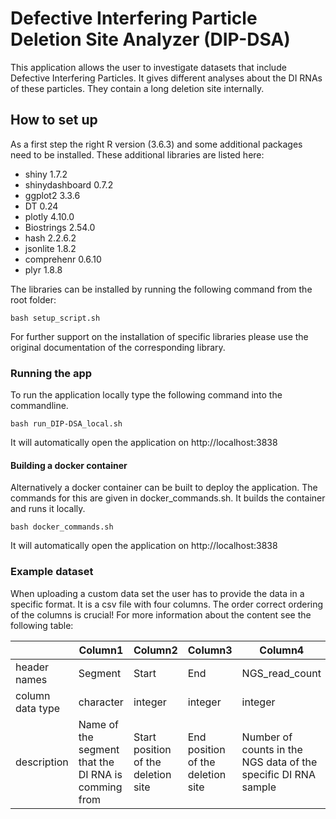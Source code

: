 # Defective Interfering Particle Deletion Site Analyzer (DIP-DSA)

This application allows the user to investigate datasets that include Defective
Interfering Particles. It gives different analyses about the DI RNAs of these
particles. They contain a long deletion site internally.

## How to set up

As a first step the right R version (3.6.3) and some additional packages need
to be installed. These additional libraries are listed here:

- shiny 1.7.2
- shinydashboard 0.7.2
- ggplot2 3.3.6
- DT 0.24
- plotly 4.10.0
- Biostrings 2.54.0
- hash 2.2.6.2
- jsonlite 1.8.2
- comprehenr 0.6.10
- plyr 1.8.8

The libraries can be installed by running the following command from the root
folder:

```
bash setup_script.sh
```

For further support on the installation of specific libraries please use the
original documentation of the corresponding library.

### Running the app

To run the application locally type the following command into the commandline.

```
bash run_DIP-DSA_local.sh
```

It will automatically open the application on http://localhost:3838

#### Building a docker container

Alternatively a docker container can be built to deploy the application.
The commands for this are given in docker_commands.sh. It builds the container
and runs it locally.

```
bash docker_commands.sh
```

It will automatically open the application on http://localhost:3838

### Example dataset

When uploading a custom data set the user has to provide the data in a specific
format. It is a csv file with four columns. The order correct ordering of the
columns is crucial! For more information about the content see the following
table:

|                 | Column1 | Column2  | Column3 | Column4      |
|-----------------|---------|----------|---------|--------------|
| header names    | Segment                                              | Start                               |End                                | NGS_read_count                                                 |
| column data type| character                                            | integer                             | integer                           | integer                                                        |
| description     | Name of the segment that the DI RNA is comming from  | Start position of the deletion site | End position of the deletion site | Number of counts in the NGS data of the specific DI RNA sample |

